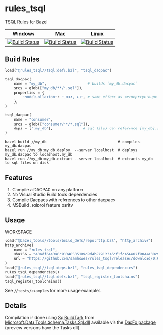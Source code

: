 # rules_tsql

TSQL Rules for Bazel

| Windows                                                                                                                                                                                                                                           | Mac                                                                                                                                                                                                                                       | Linux                                                                                                                                                                                                                                         |
| ------------------------------------------------------------------------------------------------------------------------------------------------------------------------------------------------------------------------------------------------- | ----------------------------------------------------------------------------------------------------------------------------------------------------------------------------------------------------------------------------------------- | --------------------------------------------------------------------------------------------------------------------------------------------------------------------------------------------------------------------------------------------- |
| [![Build Status](https://dev.azure.com/samhowes/rules_msbuild/_apis/build/status/samhowes.rules_tsql?branchName=main&jobName=windows)](https://dev.azure.com/samhowes/rules_msbuild/_build/latest?definitionId=8&branchName=main&jobName=windows) | [![Build Status](https://dev.azure.com/samhowes/rules_msbuild/_apis/build/status/samhowes.rules_tsql?branchName=main&jobName=mac)](https://dev.azure.com/samhowes/rules_msbuild/_build/latest?definitionId=8&branchName=main&jobName=mac) | [![Build Status](https://dev.azure.com/samhowes/rules_msbuild/_apis/build/status/samhowes.rules_tsql?branchName=main&jobName=linux)](https://dev.azure.com/samhowes/rules_msbuild/_build/latest?definitionId=8&branchName=main&jobName=linux) |

## Build Rules

```python
load("@rules_tsql//tsql:defs.bzl", "tsql_dacpac")

tsql_dacpac(
    name = "my_db",                   # builds `my_db.dacpac`
    srcs = glob(["my_db/**/*.sql"]),
    properties = {
        "ModelCollation": "1033, CI", # same effect as <ProeprtyGroup> elements in sqlproj
    },
)

tsql_dacpac(
    name = "consumer",
    srcs = glob(["consumer/**/*.sql"]),
    deps = [":my_db"],              # sql files can reference [my_db].[dbo].[table_name]
)

```

```shell script
bazel build //my_db                                 # compiles my_db.dacpac
bazel run //my_db:my_db.deploy  --server localhost  # deploys my_db.dacpac to localhost.my_db
bazel run //my_db:my_db.extract --server localhost  # extracts my_db to sql files on disk
```

## Features

1. Compile a DACPAC on any platform
2. No Visual Studio Build tools dependencies
3. Compile Dacpacs with references to other dacpacs
4. MSBuild .sqlproj feature parity

## Usage

WORKSPACE

<!-- rules_tsql:snippet start -->
```python
load("@bazel_tools//tools/build_defs/repo:http.bzl", "http_archive")
http_archive(
    name = "rules_tsql",
    sha256 = "e3adf6a43a6c83346535289d8d4b829123a5cf1fca56e82f884ee30c985c3c9a",
    url = "https://github.com/samhowes/rules_tsql/releases/download/0.0.6/rules_tsql-0.0.6.tar.gz",
)
load("@rules_tsql//tsql:deps.bzl", "rules_tsql_dependencies")
rules_tsql_dependencies()
load("@rules_tsql//tsql:defs.bzl", "tsql_register_toolchains")
tsql_register_toolchains()
```
<!-- rules_tsql:snippet end -->

See `//tests/examples` for more usage examples

## Details

Compilation is done using [SqlBuildTask](https://docs.microsoft.com/en-us/dotnet/api/microsoft.data.tools.schema.tasks.sql.sqlbuildtask?view=sql-datatools-msbuild-16) from [Microsoft.Data.Tools.Schema.Tasks.Sql.dll](https://docs.microsoft.com/en-us/dotnet/api/microsoft.data.tools.schema.tasks.sql?view=sql-datatools-msbuild-16) available via the [DacFx package](https://www.nuget.org/packages/Microsoft.SqlServer.DacFx/150.5290.2-preview) (preview versions have the Tasks dll).
